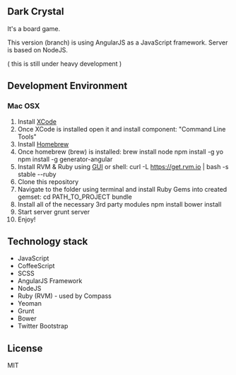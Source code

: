 ## Dark Crystal

It's a board game.

This version (branch) is using AngularJS as a JavaScript framework.
Server is based on NodeJS.


( this is still under heavy development )


## Development Environment

### Mac OSX

1. Install [XCode](https://developer.apple.com/xcode/)
2. Once XCode is installed open it and install component: "Command Line Tools"
3. Install [Homebrew](http://brew.sh/)
4. Once homebrew (brew) is installed:
    brew install node
    npm install -g yo
    npm install -g generator-angular
5. Install RVM & Ruby using [GUI](http://jewelrybox.unfiniti.com/) or shell:
    curl -L https://get.rvm.io | bash -s stable --ruby
6. Clone this repository
7. Navigate to the folder using terminal and install Ruby Gems into created gemset:
    cd PATH_TO_PROJECT
    bundle
8. Install all of the necessary 3rd party modules
    npm install
    bower install
9. Start server
    grunt server
10. Enjoy!

## Technology stack

* JavaScript
* CoffeeScript
* SCSS
* AngularJS Framework
* NodeJS
* Ruby (RVM) - used by Compass
* Yeoman
* Grunt
* Bower
* Twitter Bootstrap


## License

MIT
